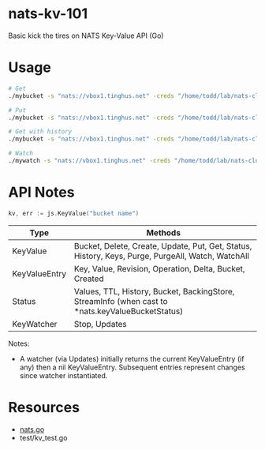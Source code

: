 # nats-kv-101
Basic kick the tires on NATS Key-Value API (Go)

# Usage
```bash
# Get
./mybucket -s "nats://vbox1.tinghus.net" -creds "/home/todd/lab/nats-cluster1/vault/.nkeys/creds/NatsOp/AcctA/UserA1.creds" bucket1 foo

# Put
./mybucket -s "nats://vbox1.tinghus.net" -creds "/home/todd/lab/nats-cluster1/vault/.nkeys/creds/NatsOp/AcctA/UserA1.creds" bucket1 foo bar

# Get with history
./mybucket -s "nats://vbox1.tinghus.net" -creds "/home/todd/lab/nats-cluster1/vault/.nkeys/creds/NatsOp/AcctA/UserA1.creds" --history bucket1 foo

# Watch
./mywatch -s "nats://vbox1.tinghus.net" -creds "/home/todd/lab/nats-cluster1/vault/.nkeys/creds/NatsOp/AcctA/UserA1.creds" bucket1 foo
```
# API Notes

```go
kv, err := js.KeyValue("bucket name")
```

| Type | Methods |
| --- | --- |
| KeyValue | Bucket, Delete, Create, Update, Put, Get, Status, History, Keys, Purge, PurgeAll, Watch, WatchAll | 
| KeyValueEntry | Key, Value, Revision, Operation, Delta, Bucket, Created |
| Status | Values, TTL, History, Bucket, BackingStore, StreamInfo (when cast to *nats.keyValueBucketStatus) |
| KeyWatcher | Stop, Updates |

Notes:
* A watcher (via Updates) initially returns the current KeyValueEntry (if any) then a nil KeyValueEntry. Subsequent entries represent changes since watcher instantiated.

# Resources
* [nats.go](https://github.com/nats-io/nats.go)
* test/kv_test.go



